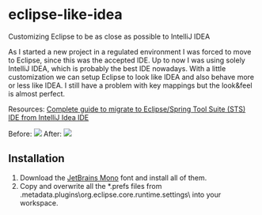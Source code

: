# eclipse-like-idea
Customizing Eclipse to be as close as possible to IntelliJ IDEA

As I started a new project in a regulated environment I was forced to move to Eclipse, since this was the accepted IDE. Up to now I was using solely IntelliJ IDEA, which is probably the best IDE nowadays. With a little customization we can setup Eclipse to look like IDEA and also behave more or less like IDEA. I still have a problem with key mappings but the look&feel is almost perfect.

Resources: 
[Complete guide to migrate to Eclipse/Spring Tool Suite (STS) IDE from IntelliJ Idea IDE](https://techfact555.blogspot.com/2020/04/change-eclipsespring-tool-suite-sts-ide.html)

Before:
![](https://github.com/nagypet/eclipse-like-idea/blob/main/docs/before.jpg)
After:
![](https://github.com/nagypet/eclipse-like-idea/blob/main/docs/after.jpg)

## Installation

1. Download the [JetBrains Mono](https://www.jetbrains.com/lp/mono/) font and install all of them.
1. Copy and overwrite all the *.prefs files from .metadata\.plugins\org.eclipse.core.runtime\.settings\ into your workspace.
